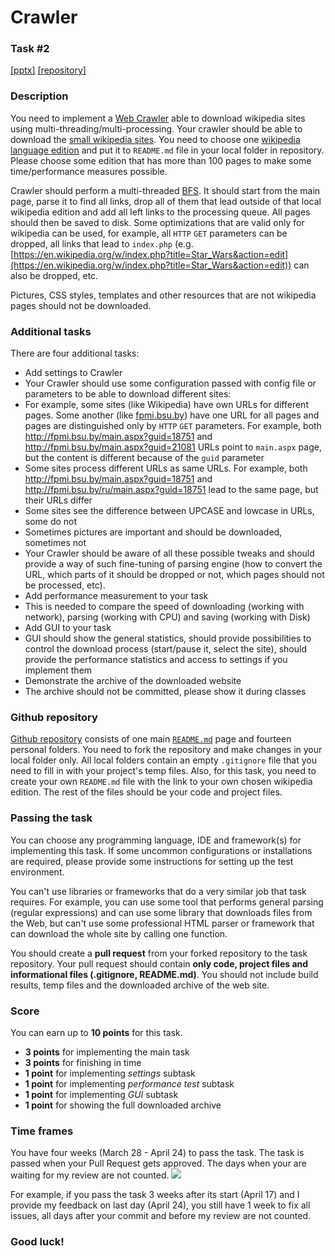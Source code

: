 # Crawler
### Task #2
[[pptx]](https://www.dropbox.com/s/ay7b92bkjjng9yi/Task%202.pptx?dl=0) [[repository]](https://github.com/Andrew414/crawlertask)

### Description
You need to implement a [Web Crawler](https://en.wikipedia.org/wiki/Web_crawler) able to download wikipedia sites using multi-threading/multi-processing. Your crawler should be able to download the [small wikipedia sites](https://en.wikipedia.org/wiki/Template:Wikipedias). You need to choose one [wikipedia language edition](https://en.wikipedia.org/wiki/Wikipedia#Language_editions) and put it to `README.md` file in your local folder in repository. Please choose some edition that has more than 100 pages to make some time/performance measures possible.

Crawler should perform a multi-threaded [BFS](https://en.wikipedia.org/wiki/Breadth-first_search). It should start from the main page, parse it to find all links, drop all of them that lead outside of that local wikipedia edition and add all left links to the processing queue. All pages should then be saved to disk. Some optimizations that are valid only for wikipedia can be used, for example, all `HTTP` `GET` parameters can be dropped, all links that lead to `index.php` (e.g. [https://en.wikipedia.org/w/index.php?title=Star_Wars&action=edit](https://en.wikipedia.org/w/index.php?title=Star_Wars&action=edit)) can also be dropped, etc.

Pictures, CSS styles, templates and other resources that are not wikipedia pages should not be downloaded.

### Additional tasks
There are four additional tasks:
* Add settings to Crawler
 * Your Crawler should use some configuration passed with config file or parameters to be able to download different sites:
  * For example, some sites (like Wikipedia) have own URLs for different pages. Some another (like [fpmi.bsu.by](http://fpmi.bsu.by/)) have one URL for all pages and pages are distinguished only by `HTTP` `GET` parameters. For example, both http://fpmi.bsu.by/main.aspx?guid=18751 and http://fpmi.bsu.by/main.aspx?guid=21081 URLs point to `main.aspx` page, but the content is different because of the `guid` parameter
  * Some sites process different URLs as same URLs. For example, both http://fpmi.bsu.by/main.aspx?guid=18751 and http://fpmi.bsu.by/ru/main.aspx?guid=18751 lead to the same page, but their URLs differ
  * Some sites see the difference between UPCASE and lowcase in URLs, some do not
  * Sometimes pictures are important and should be downloaded, sometimes not
 * Your Crawler should be aware of all these possible tweaks and should provide a way of such fine-tuning of parsing engine (how to convert the URL, which parts of it should be dropped or not, which pages should not be processed, etc).
* Add performance measurement to your task
 * This is needed to compare the speed of downloading (working with network), parsing (working with CPU) and saving (working with Disk)
* Add GUI to your task
 * GUI should show the general statistics, should provide possibilities to control the download process (start/pause it, select the site), should provide the performance statistics and access to settings if you implement them
* Demonstrate the archive of the downloaded website
 * The archive should not be committed, please show it during classes

### Github repository
[Github repository](https://github.com/Andrew414/crawlertask) consists of one main [`README.md`](https://github.com/Andrew414/crawlertask/blob/master/README.md) page and fourteen personal folders. You need to fork the repository and make changes in your local folder only. All local folders contain an empty `.gitignore` file that you need to fill in with your project's temp files. Also, for this task, you need to create your own `README.md` file with the link to your own chosen wikipedia edition. The rest of the files should be your code and project files.

### Passing the task
You can choose any programming language, IDE and framework(s) for implementing this task. If some uncommon configurations or installations are required, please provide some instructions for setting up the test environment. 

You can't use libraries or frameworks that do a very similar job that task requires. For example, you can use some tool that performs general parsing (regular expressions) and can use some library that downloads files from the Web, but can't use some professional HTML parser or framework that can download the whole site by calling one function.

You should create a **pull request** from your forked repository to the task repository. Your pull request should contain **only code, project files and informational files (.gitignore, README.md)**. You should not include build results, temp files and the downloaded archive of the web site.

### Score
You can earn up to **10 points** for this task.
- **3 points** for implementing the main task
- **3 points** for finishing in time
- **1 point** for implementing *settings* subtask
- **1 point** for implementing *performance test* subtask
- **1 point** for implementing *GUI* subtask
- **1 point** for showing the full downloaded archive

### Time frames
You have four weeks (March 28 - April 24) to pass the task. The task is passed when your Pull Request gets approved. The days when your are waiting for my review are not counted. 
![ ](https://i.snag.gy/lPOzf7.jpg)

For example, if you pass the task 3 weeks after its start (April 17) and I provide my feedback on last day (April 24), you still have 1 week to fix all issues, all days after your commit and before my review are not counted.


### Good luck!